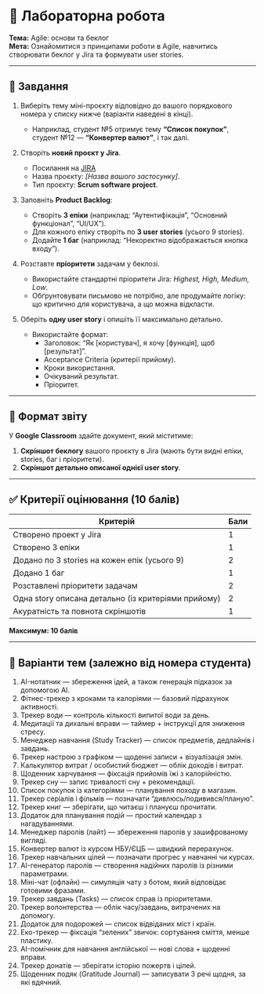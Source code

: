 # 🧪 Лабораторна робота
**Тема:** Agile: основи та беклог  
**Мета:** Ознайомитися з принципами роботи в Agile, навчитись створювати беклог у Jira та формувати user stories.

---

## 📌 Завдання

1. Виберіть тему міні-проєкту відповідно до вашого порядкового номера у списку нижче (варіанти наведені в кінці).
    - Наприклад, студент №5 отримує тему **“Список покупок”**, студент №12 — **“Конвертер валют”**, і так далі.

2. Створіть **новий проєкт у Jira**.
    - Посилання на [JIRA]([https://drive.google.com/file/d/1S6U9u1pu8EcyFQkkYEZDTa4OGCCaEdO7/view?usp=sharing](https://www.atlassian.com/software/jira/free))
    - Назва проєкту: *[Назва вашого застосунку]*.
    - Тип проєкту: **Scrum software project**.

3. Заповніть **Product Backlog**:
    - Створіть **3 епіки** (наприклад: “Аутентифікація”, “Основний функціонал”, “UI/UX”).
    - Для кожного епіку створіть по **3 user stories** (усього 9 stories).
    - Додайте **1 баг** (наприклад: “Некоректно відображається кнопка входу”).

4. Розставте **пріоритети** задачам у беклозі.
    - Використайте стандартні пріоритети Jira: *Highest, High, Medium, Low*.
    - Обґрунтовувати письмово не потрібно, але продумайте логіку: що критично для користувача, а що можна відкласти.

5. Оберіть **одну user story** і опишіть її максимально детально.
    - Використайте формат:
        - Заголовок: “Як [користувач], я хочу [функція], щоб [результат]”.
        - Acceptance Criteria (критерії прийому).
        - Кроки використання.
        - Очікуваний результат.
        - Пріоритет.

---

## 📌 Формат звіту

У **Google Classroom** здайте документ, який міститиме:
1. **Скріншот беклогу** вашого проєкту в Jira (мають бути видні епіки, stories, баг і пріоритети).
2. **Скріншот детально описаної однієї user story**.

---

## ✅ Критерії оцінювання (10 балів)

| Критерій | Бали |
|----------|------|
| Створено проект у Jira | 1 |
| Створено 3 епіки | 1 |
| Додано по 3 stories на кожен епік (усього 9) | 2 |
| Додано 1 баг | 1 |
| Розставлені пріоритети задачам | 2 |
| Одна story описана детально (із критеріями прийому) | 2 |
| Акуратність та повнота скріншотів | 1 |

**Максимум: 10 балів**

---

## 📌 Варіанти тем (залежно від номера студента)

1. AI-нотатник — збереження ідей, а також генерація підказок за допомогою AI.
2. Фітнес-трекер з кроками та калоріями — базовий підрахунок активності.
3. Трекер води — контроль кількості випитої води за день.
4. Медитації та дихальні вправи — таймер + інструкції для зниження стресу.
5. Менеджер навчання (Study Tracker) — список предметів, дедлайнів і завдань.
6. Трекер настрою з графіком — щоденні записи + візуалізація змін.
7. Калькулятор витрат / особистий бюджет — облік доходів і витрат.
8. Щоденник харчування — фіксація прийомів їжі з калорійністю.
9. Трекер сну — запис тривалості сну + рекомендації.
10. Список покупок із категоріями — планування походу в магазин.
11. Трекер серіалів і фільмів — позначати “дивлюсь/подивився/планую”.
12. Трекер книг — зберігати, що читаєш і плануєш прочитати.
13. Додаток для планування подій — простий календар з нагадуваннями.
14. Менеджер паролів (лайт) — збереження паролів у зашифрованому вигляді.
15. Конвертер валют із курсом НБУ/ЄЦБ — швидкий перерахунок.
16. Трекер навчальних цілей — позначати прогрес у навчанні чи курсах.
17. AI-генератор паролів — створення надійних паролів із різними параметрами.
18. Міні-чат (офлайн) — симуляція чату з ботом, який відповідає готовими фразами.
19. Трекер завдань (Tasks) — список справ із пріоритетами.
20. Трекер волонтерства — облік часу/завдань, витрачених на допомогу.
21. Додаток для подорожей — список відвіданих міст і країн.
22. Еко-трекер — фіксація “зелених” звичок: сортування сміття, менше пластику.
23. AI-помічник для навчання англійської — нові слова + щоденні вправи.
24. Трекер донатів — зберігати історію пожертв і цілей.
25. Щоденник подяк (Gratitude Journal) — записувати 3 речі щодня, за які вдячний.  

